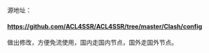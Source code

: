 源地址：
#### https://github.com/ACL4SSR/ACL4SSR/tree/master/Clash/config

做出修改，方便免流使用，国内走国内节点，国外走国外节点。
